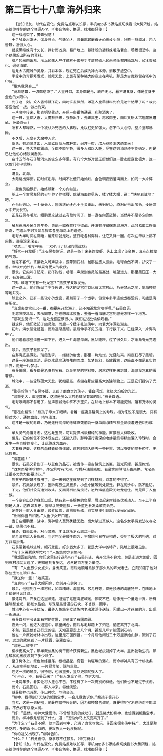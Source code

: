 # 第二百七十八章 海外归来
        【告知书友，时代在变化，免费站点难以长存，手机app多书源站点切换看书大势所趋，站长给你推荐的这个换源APP，听书音色多、换源、找书都好使！】
       这一战结束了，魔蛛殒落！
       十五爷身材高大，浑身是血，气势迫人，提着那颗磨盘大的魔蛛头颅，犹若一尊魔神，四方皆静，震慑人心。
       碧魔黑瞳蛛有十丈长，狰狞而凶戾，横尸地上，钢针般的碧绿蛛毛沾着血，场景很恐怖，这个结果超出所有的预料。
       成片的光雨出现，地上的庞大尸体还有十五爷手中那颗硕大的头颅全都开始瓦解，如冰雪融化，迅速消散。
       这是太古魔蛛的灵身，并非本体，现在死亡后成为神力本源，消散于虚空中。
       半空中的青铜塔发光，灿烂无比，上面有某种强大的意志在嘶吼，那是太古魔蛛留在塔中的印记。
       “敢杀我灵身……”
       “此战落幕，一切都结束了。”人皇开口，浑身都是光，威严无比，看不清真身，像是立身于金色的太阳中。
       到了这一刻，众人皆惊疑不定，同时有点悚然，难道人皇早就料到会是这个结果了吗？故此答应他们一战，做出约束。
       一声冷哼传来，那青铜塔震动，开启一条银色通道，刹那消失了。
       这一日，皇都大震，大魔神归来，强势出手，先击武王，再败雨王，而后又斩太古碧魔黑瞳蛛，神威惊世！
       所有人都哗然，一个被认为死去的人再现，比以往更加强大，怎不令人心惊，整片皇都沸腾。
       不久后，人皇召大魔神入宫。
       很快，有消息传出，人皇欲封他为魔神王，另开一府，成为权势滔天的王侯！
       这一夜，各大族都震动，全都不能宁静，很多人难以入睡，尽管这则消息还不能确定，但是已让他们心绪波澜起伏。
       在十五爷与石子陵消失的这么多年里，有几个大族对武王府他们这一脉态度变化极大，这一夜他们心中很躁。
       ……
       清晨，北海。
       太阳跳出海面，初时红彤彤，时间不长便开始灿烂，金色朝霞洒落海面上，如同一大片碎金。
       一艘幽灵船飘行，始终朝着一个方向前进。
       船上一个古灵精怪的少年伸了伸拦腰，眺望海面的尽头，揉了揉大眼，道：“快见到陆地了吧。”
       在他的旁边，一个拳头大、圆滚滚的金色小生灵窜出，来到船边，麻利的甩出吊钩，投进深水中开始长钓。
       正是石昊与毛球，鲲鹏巢之战过去有段时间了，他一直在向回赶路，当然并不是多么的焦急。
       虽然在海外呆了两年多，但他一直在修行与征战，并没有仔细探索过海洋，此时依旧觉得很新奇，在路上不时赏景与探索各座海岛上的遗迹。
       毛球大半时间在沉睡，醒来后就是吃，整日吃各种海鲜，让它又胖一圈，每次在甲板上都不用跑，直接滚来滚去。
       “吱吱……”毛球叫嚷，一双小爪子快速向回扯线。
       “好大一只龙虾！”连石昊都惊讶，这是一条十米长的龙虾，头上出现了淡金色，真有点蛟龙的气势。
       他毫不客气，直接收入乾坤袋中，要带回石村，给那些族人尝尝。毛球自然不满，抗议了一番，继续开始长钓，希冀有更大的收获。
       很快，它尖叫了起来，扔下钓线，哧溜一声爬到幽灵船最高处，眺望远方，那里黑压压一大片，有海兽出没。
       “咦，难道下方有一处龙宫？”熊孩子双眼发光。
       这一路上，他们听闻了不少传说，强大的龙宫可以比肩太古神山，乃是禁忌之地，同海神岛等地并列。
       除此之外，还有一些较小的龙宫，虽然带了一个龙字，但宫中多半连蛟龙都没有，可能是海兽所化。
       “真想去龙宫见识一番，都要离开北海了，还不知道龙宫啥样呢。”石昊自语。
       毛球吱吱乱叫，表示同意，它也想浑水摸鱼，去看一看海底龙宫到底是怎样一个地方。
       “那就去见识一下，这处龙宫应该很小，我们在远处偷偷观看。”
       就这样，他们收起了幽灵船，而后一个猛子扎进海中，向着大洋深处潜去。
       初时，海水清澈碧蓝，而后逐渐黑暗，最后伸手不见五指，下行数千米，已经深入一片海沟中了。
       他们追着那些海兽一直下行，进入一片海底深渊，黑咕隆咚，过了很久后，才渐渐有光亮透出。
       最后，熊孩子被惊呆了。
       在那海底最深处，瑞霞澎湃，一缕缕的射出，那里一片灿烂，光怪陆离，彻底扫尽了黑暗。
       这是一座海底城池，是以水晶珍珠等堆砌而成，如梦似幻，绽放霞辉，这简直不像是真实的世界，而是一片梦境。
       石昊傻眼，很多都是名贵的宝石、以及罕见的材料等，居然这样用来筑城，海底龙宫真的很奢侈。
       城池中，一些宝珠硕大无比，犹如星辰，点缀在那些最高大的建筑物上，正是它们提供了光源。
       “那是珍珠？”石昊怀疑，见到了磨盘大的珠子，银白闪烁，缭绕火焰般的光芒。
       “那颗更大，直径数米，这得是多么大的老蚌孕育出的啊。”石昊自语。
       毛球眼睛都不够用了，这海底城池中有不少宝贝，在陆地上根本不可能见到，蕴有充沛的灵气。
       “那是血精珠！”熊孩子睁大了眼睛，看着一座高层建筑上的珍珠，相对来说不是很大，只有脸盆大小，通体血红，精气澎湃。
       这不是一般的珍珠，乃是道行高深的老蚌临死前将一身血肉与精气神全部浇灌进去后形成的。
       单从灵气角度考虑，这也是宝贝，可以提供出最精纯的神能，直接被人体吸收。
       但是，它的价值不仅体现在此，还能入药，那种道行高深的老蚌最终将精血灌入珍珠时，会发生一些奇妙的变化，让此珠成为血丹。
       古籍有记载，这样的血精珠价值连城，炼药时加入进去一些粉末，可以有效的提升药性，无比珍贵。
       “海蓝髓！”
       很快，石昊又看到了一块蓝色的晶石，被当作一座古建筑上的匾，蓝光闪耀，甚是绚烂。
       “这东西是稀珍材料，炼宝具时有大用，可提升法器威能，若是拿到陆地上去交换，肯定会让很多大势力都要动心。”
       熊孩子的眼睛不够用了，刚一来到这里就见到了几样材料，欢喜的不得了。
       最终，石昊被发现了，因为海族生灵很多，小鱼小蟹等到处都是，躲在泥沙中，防不胜防。
       不过，他们并没有遭到攻击，反而得到热情接待，这片海底宫殿无蛟龙居住，而是属于人鱼一族。
       一个姿容出众的身影出现，她有着一条银色的鱼尾，展动起来时线条优美动人。至于上半身则是人身，洁白如象牙，胸部以贝壳阻挡，一头蓝色长发柔软而光亮。
       她带领一群人鱼出现，没有敌意，反而很热络，将石昊接引进那片发光的城池。
       “谢谢你当日相救。”人鱼少女开口道。
       当日在鲲鹏巢一战中，海神后人莫殇勇猛无敌，曾大杀过其族人，这名少女手持发法杖与之一战，结果也不敌。
       最终，石昊出手，对付莫殇，才让这名少女逃过一劫。
       他与海神后人是仇敌，当时完全是顺手而为，不曾想今日在此相遇，受到了极大的礼遇，对方非常热情。
       石昊带着毛球进城，眼花缭乱，好东西太多了，都是大洋中的特产，陆地上很难见到。
       “有什么需要我帮忙吗？”人鱼族的少女相问。
       “我想回到陆地，你们这里有传送阵吗？”石昊问道，离开北海不算难，但是走进大荒后，回到石村那就太远了，天知道到有多远，必然是百万里为单位。
       “有！”人鱼族少女点头，露出笑意，而后她顺着熊孩子那火热的眸光看去，立刻知道了他对那些宝物在流口水。
       “我送你一些！”她笑道。
       “真的吗？”石昊大眼闪亮，立刻开心的笑了。
       最后，他得到了一堆材料，如血精珠、海蓝石、蛟龙丹等，都是顶级的海底特产，在陆地上全都是稀世珍品。
       接连两日，石昊在这里流连，逛遍了这座海底城池，惊叹不已，这像是一个童话世界，所有建筑都发光，都如水晶般，珍珠是最普通的石块，不当做一回事。
       城池中心有一座祭坛，最终人鱼族少女请族内老者激活传送阵，闪耀出一片迷蒙的光，出现一条通道。
       石昊自然不会说出石村的位置，只道出了石国西疆。
       霞光一闪，他迈入通道中，那里闭合，而后与毛球踏上了归途，彻底离开了北海。
       不然，若是他自己行走的话，天知道要走上几个月、甚至几年才能回到石村。
       他在一片原始老林中出现，这里是石国西疆，一个月后他闯过三十万里原始山脉，回到了石村，远远的就见到了一片绿霞，笼罩虚空。
       “那是……柳神？”
       柳树更高大了，那半截焦黑的树干而今获得新生，黑色老皮褪掉了大半，显出勃勃生机，那龙鳞状的黑皮没剩下多少块了。
       至于树体上，绿色丝绦垂落，根根晶莹，宛若一片璀璨的瀑布，而今柳神共有五十根枝条了，从高空垂到地面，一片绿莹莹，瑞气缭绕。
       它这一次的蜕变，很特别，也很重要，显然更加的强大了。
       “小不点，不，石昊回来了！”有人发现了他，立时大叫。
       一走两年多，着实让村人担心不已，不过有了上一次离别的体验，他们倒也不是过于忧虑。
       而今，石昊回归，一群人冲来，将他淹没。
       就是柳神也苏醒，传出神念，与他交流。
       “柳神，我得到了无缺的鲲鹏宝术，一会儿我告诉你。”熊孩子很开心
       当然，这是一则秘密，他是在暗中传音的，因为柳神曾告诫他，真要得到宝术也绝对不能泄露，不然必有杀身大祸。
       “好！”显然，柳神大受震动，不曾想他真的成功了，就是强大如柳神，也想得到鲲鹏宝术。
       而后，柳神像是想到了什么，道：“恐怕你马上又要离开了。”
       “为什么？”石昊不解，他才回到村中，充满了喜悦与快乐，带回来很多海中特产，尤其是那些吃的，多的跟小山似的，要跟族人一起庆祝呢。
       “你的祖父出现了。”柳神告知。
       “什么？！”石昊震惊，身躯忍不住颤抖。（未完待续）
       【告知书友，时代在变化，免费站点难以长存，手机app多书源站点切换看书大势所趋，站长给你推荐的这个换源APP，听书音色多、换源、找书都好使！】